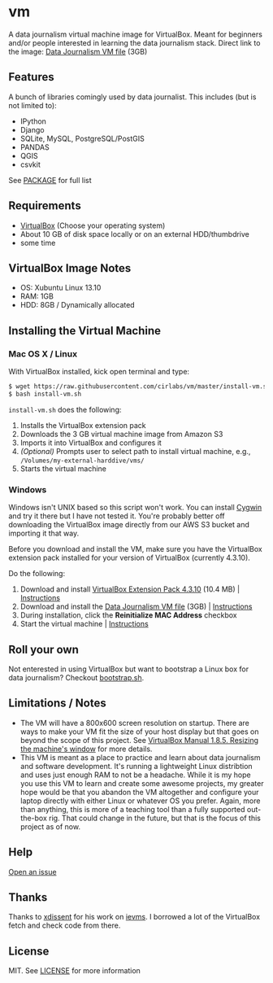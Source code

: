 vm
==
A data journalism virtual machine image for VirtualBox. Meant for beginners and/or people interested in learning the data journalism stack. Direct link to the image: [Data Journalism VM file](https://s3-us-west-1.amazonaws.com/vms/nicar-pre-k-2014.ova) (3GB)

## Features
A bunch of libraries comingly used by data journalist. This includes (but is not limited to):
- IPython
- Django
- SQLite, MySQL, PostgreSQL/PostGIS
- PANDAS
- QGIS
- csvkit

See [PACKAGE](https://github.com/cirlabs/vm/blob/master/PACKAGE) for full list

## Requirements
- [VirtualBox](https://www.virtualbox.org/wiki/Downloads) (Choose your operating system)
- About 10 GB of disk space locally or on an external HDD/thumbdrive
- some time

## VirtualBox Image Notes
- OS: Xubuntu Linux 13.10
- RAM: 1GB
- HDD: 8GB / Dynamically allocated

## Installing the Virtual Machine

### Mac OS X / Linux

With VirtualBox installed, kick open terminal and type:
```bash
$ wget https://raw.githubusercontent.com/cirlabs/vm/master/install-vm.sh
$ bash install-vm.sh
```
`install-vm.sh` does the following:

1. Installs the VirtualBox extension pack
2. Downloads the 3 GB virtual machine image from Amazon S3
3. Imports it into VirtualBox and configures it
4. *(Optional)* Prompts user to select path to install virtual machine, e.g., `/Volumes/my-external-harddive/vms/`
5. Starts the virtual machine

### Windows
Windows isn't UNIX based so this script won't work. You can install [Cygwin](http://www.cygwin.com/) and try it there but I have not tested it. You're probably better off downloading the VirtualBox image directly from our AWS S3 bucket and importing it that way. 

Before you download and install the VM, make sure you have the VirtualBox extension pack installed for your version of VirtualBox (currently 4.3.10).

Do the following:

1. Download and install [VirtualBox Extension Pack 4.3.10](http://download.virtualbox.org/virtualbox/4.3.10/Oracle_VM_VirtualBox_Extension_Pack-4.3.10-93012.vbox-extpack) (10.4 MB) | [Instructions](https://www.virtualbox.org/manual/ch01.html#intro-installing)
2. Download and install  the [Data Journalism VM file](https://s3-us-west-1.amazonaws.com/vms/nicar-pre-k-2014.ova) (3GB) | [Instructions](https://www.virtualbox.org/manual/ch01.html#ovf)
3. During installation, click the __Reinitialize MAC Address__ checkbox
4. Start the virtual machine | [Instructions](https://www.virtualbox.org/manual/ch01.html#idp51818064)

## Roll your own
Not enterested in using VirtualBox but want to bootstrap a Linux box for data journalism? Checkout [bootstrap.sh](https://github.com/cirlabs/vm/blob/master/bootstrap.sh).

## Limitations / Notes
- The VM will have a 800x600 screen resolution on startup. There are ways to make your VM fit the size of your host display but that goes on beyond the scope of this project. See [VirtualBox Manual 1.8.5. Resizing the machine's window](https://www.virtualbox.org/manual/ch01.html#intro-resize-window) for more details.
- This VM is meant as a place to practice and learn about data journalism and software development. It's running a lightweight Linux distribtion and uses just enough RAM to not be a headache. While it is my hope you use this VM to learn and create some awesome projects, my greater hope would be that you abandon the VM altogether and configure your laptop directly with either Linux or whatever OS you prefer. Again, more than anything, this is more of a teaching tool than a fully supported out-the-box rig. That could change in the future, but that is the focus of this project as of now.

## Help
[Open an issue](https://github.com/cirlabs/vm/issues)

## Thanks
Thanks to [xdissent](https://github.com/xdissent) for his work on [ievms](https://github.com/xdissent/ievms). I borrowed a lot of the VirtualBox fetch and check code from there.

## License
MIT. See [LICENSE](https://github.com/cirlabs/vm/blob/master/LICENSE) for more information
